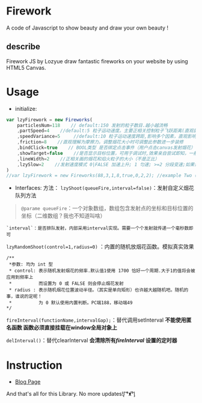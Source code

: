 # Firework
A code of Javascript to show beauty and draw your own beauty !

## describe
Firework JS by Lozyue draw fantastic fireworks on your website by using HTML5 Canvas.

# Usage
- initialize:
```javascript
var lzyFirework = new Fireworks(
	particlesNum=118    // default:150 发射的粒子数目.越小越流畅
	,partSpeed=4    //default:5 粒子运动速度。主要正相关控制粒子飞跃距离(直观就是) 
	,speedVariance=5     //default:10 粒子运动速度跨距,影响多个因素，直观影响粒子密集程度。粒子速度处于 U(partSpeed,speedVariance)的这个邻域上
	,friction=8    //直观理解为摩擦力。调整烟花大小时可调整此参数进一步装修
	,bindClick=true    // BOOL类型 是否绑定点击事件（用户点击canvas发射烟花）
	,showTarget=false    //是否显示目标位置，可用于调试时,效果亲自尝试即知，一般不开启
	,lineWidth=2    //正相关画的烟花和焰火粒子的大小（不是正比）
	,lzySlow=2    //发射速度模式 0|FALSE 加速上升; 1 匀速; >=2 分段变速;如果设置值大于2,则会应用到烟花（最小）上升速度上;此外烟花最小上升速度默认为 5
)
//var lzyFirework = new Fireworks(88,3,1,8,true,0,2,2); //example Two (The param suit for Mobile) 
```
- Interfaces:
方法：
`lzyShoot(queueFire,interval=false)`：发射自定义烟花队列方法

> `@parame queueFire`：一个对象数组，数组包含发射点的坐标和目标位置的坐标（二维数组？我也不知道叫啥）

    `interval`：是否排队发射，内部采用interval实现。需要一个个发射就传递一个毫秒数即可

`lzyRandomShoot(control=1,radius=0)` ：内置的随机放烟花函数。模拟真实效果
```
/**
 *参数: 均为 int 型
 * control: 表示随机发射烟花的频率.默认值1使用 1700 恰好一个周期.大于1的值将会被应用到频率上
 *          而设置为 0 或 FALSE 则会停止烟花发射
 * radius : 表示随机烟花位置波动半径。（其实是单向矩形）也许越大越随机吧。随机的事，谁说的定呢！
 *          为 0 默认使用内置判断。PC端188，移动端49 
*/
```

`fireInterval(functionName,intervalGap);`：替代调用setInterval 
**不能使用匿名函数
函数必须直接挂载在window全局对象上**

`delInterval()`：替代clearInterval
**会清除所有*fireInterval* 设置的定时器**

# Instruction
- [Blog Page](https://vip.hnyz.fun/uncategorized/24.html)

And that's all for this Library. No more updates!ᶘ ͡°ᴥ͡°ᶅ

